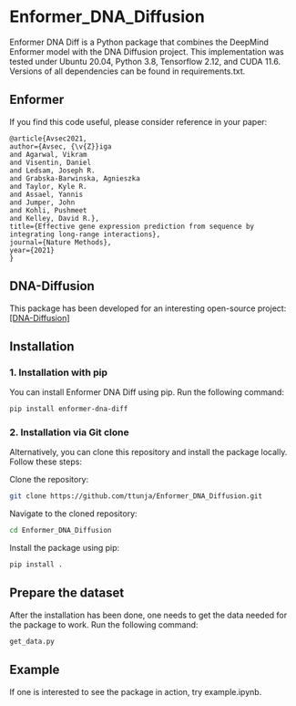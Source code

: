 # Enformer_DNA_Diffusion

Enformer DNA Diff is a Python package that combines the DeepMind Enformer model with the DNA Diffusion project.
This implementation was tested under Ubuntu 20.04, Python 3.8, Tensorflow 2.12, and CUDA 11.6. Versions of all dependencies can be found in requirements.txt.

## Enformer

If you find this code useful, please consider reference in your paper:

```
@article{Avsec2021,
author={Avsec, {\v{Z}}iga
and Agarwal, Vikram
and Visentin, Daniel
and Ledsam, Joseph R.
and Grabska-Barwinska, Agnieszka
and Taylor, Kyle R.
and Assael, Yannis
and Jumper, John
and Kohli, Pushmeet
and Kelley, David R.},
title={Effective gene expression prediction from sequence by integrating long-range interactions},
journal={Nature Methods},
year={2021}
}
``` 

## DNA-Diffusion

This package has been developed for an interesting open-source project: [[DNA-Diffusion]](https://github.com/pinellolab/DNA-Diffusion)

## Installation

### 1. Installation with pip

You can install Enformer DNA Diff using pip. Run the following command:

```bash
pip install enformer-dna-diff
```

### 2. Installation via Git clone
Alternatively, you can clone this repository and install the package locally. Follow these steps:

Clone the repository:

```bash
git clone https://github.com/ttunja/Enformer_DNA_Diffusion.git
```

Navigate to the cloned repository:

```bash
cd Enformer_DNA_Diffusion
```

Install the package using pip:

```bash
pip install .
```
## Prepare the dataset

After the installation has been done, one needs to get the data needed for the package to work. Run the following command:
```bash
get_data.py
```

## Example

If one is interested to see the package in action, try example.ipynb.